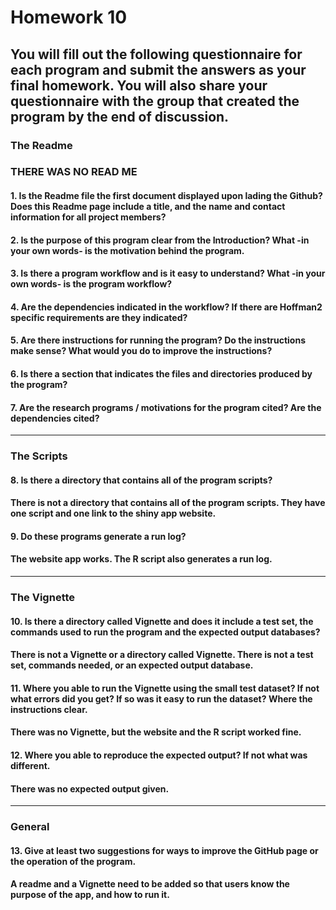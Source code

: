 # Homework 10

You will fill out the following
questionnaire for each program and submit the answers as your final homework. You will
also share your questionnaire with the group that created the program __by the end of discussion__.
---

### The Readme
### THERE WAS NO READ ME 
#### 1. Is the Readme file the first document displayed upon lading the Github?  Does this Readme page include a title, and the name and contact information for all project members?

#### 2. Is the purpose of this program clear from the Introduction?  What -in your own words- is the motivation behind the program.

#### 3. Is there a program workflow and is it easy to understand?  What -in your own words- is the program workflow?

#### 4. Are the dependencies indicated in the workflow?  If there are Hoffman2 specific requirements are they indicated?

#### 5. Are there instructions for running the program?  Do the instructions make sense?  What would you do to improve the instructions?

#### 6. Is there a section that indicates the files and directories produced by the program?

#### 7. Are the research programs / motivations for the program cited?  Are the dependencies cited?
---

### The Scripts

#### 8. Is there a directory that contains all of the program scripts?
####	There is not a directory that contains all of the program scripts. They have one script and one link to the shiny app website.
#### 9. Do these programs generate a run log?
####	The website app works. The R script also generates a run log.
---

### The Vignette

#### 10. Is there a directory called Vignette and does it include a test set, the commands used to run the program and the expected output databases?
####	There is not a Vignette or a directory called Vignette. There is not a test set, commands needed, or an expected output database.
#### 11. Where you able to run the Vignette using the small test dataset? If not what errors did you get?  If so was it easy to run the dataset?  Where the instructions clear.
####	There was no Vignette, but the website and the R script worked fine.
#### 12. Where you able to reproduce the expected output?  If not what was different.
####	There was no expected output given.
---

### General

#### 13. Give __at least two__ suggestions for ways to improve the GitHub page or the operation of the program.
#### A readme and a Vignette need to be added so that users know the purpose of the app, and how to run it.
